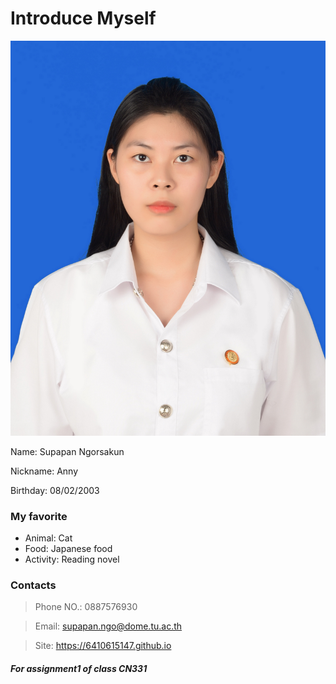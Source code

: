 # __Introduce Myself__

![image](รูปนศ.jpg)

Name: Supapan Ngorsakun

Nickname: Anny

Birthday: 08/02/2003

### My favorite
- Animal: Cat
- Food: Japanese food
- Activity: Reading novel

### Contacts
> Phone NO.: 0887576930

> Email: supapan.ngo@dome.tu.ac.th

> Site: <https://6410615147.github.io>


##### *For assignment1 of class CN331*